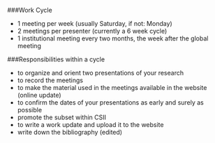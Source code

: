 ###Work Cycle

- 1 meeting per week (usually Saturday, if not: Monday)
- 2 meetings per presenter (currently a 6 week cycle)
- 1 institutional meeting every two months, the week after the global meeting

###Responsibilities within a cycle

- to organize and orient two presentations of your research
- to record the meetings
- to make the material used in the meetings available in the website (online update)
- to confirm the dates of your presentations as early and surely as possible
- promote the subset within CSII
- to write a work update and upload it to the website
- write down the bibliography (edited)